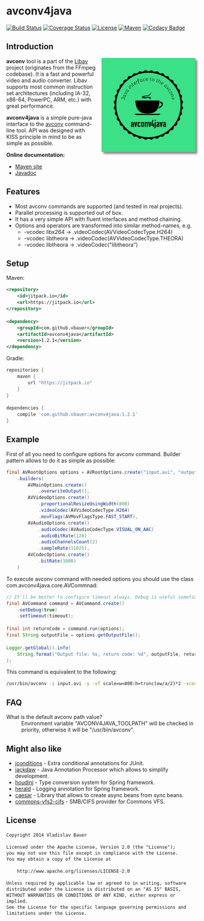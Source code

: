 
# avconv4java

[![Build Status](http://img.shields.io/travis/vbauer/avconv4java.svg?style=flat)](https://travis-ci.org/vbauer/avconv4java)
[![Coverage Status](https://coveralls.io/repos/vbauer/avconv4java/badge.svg)](https://coveralls.io/r/vbauer/avconv4java)
[![License](http://img.shields.io/badge/License-Apache%2C%20Version%202.0-blue.svg?style=flat)](http://opensource.org/licenses/Apache-2.0)
[![Maven](https://img.shields.io/github/tag/vbauer/avconv4java.svg?label=maven)](https://jitpack.io/#vbauer/avconv4java)
[![Codacy Badge](https://api.codacy.com/project/badge/grade/a57d77abf87a4f77a27ca0bef1038b91)](https://www.codacy.com/app/bauer-vlad/avconv4java)


## Introduction

<img align="right" style="margin-left: 15px; box-shadow: 5px 5px 5px #888;" width="250" height="250" src="misc/logo.png">

**avconv** tool is a part of the [Libav](http://libav.org) project (originates from the FFmpeg codebase).
It is a fast and powerful video and audio converter.
Libav supports most common instruction set architectures (including IA-32, x86-64, PowerPC, ARM, etc.) with great performance.

**avconv4java** is a simple pure-java interface to the [avconv](http://libav.org/avconv.html) command-line tool.
API was designed with KISS principle in mind to be as simple as possible.

**Online documentation:**

* [Maven site](https://vbauer.github.io/avconv4java)
* [Javadoc](https://vbauer.github.io/avconv4java/apidocs)


## Features

* Most avconv commands are supported (and tested in real projects).
* Parallel processing is supported out of box.
* It has a very simple API with fluent interfaces and method chaining.
* Options and operators are transformed into similar method-names, e.g.
    * -vcodec libx264 -> .videoCodec(AVVideoCodecType.H264)
    * -vcodec libtheora -> .videoCodec(AVVideoCodecType.THEORA)
    * -vcodec libtheora -> .videoCodec("libtheora")


## Setup

Maven:
```xml
<repository>
    <id>jitpack.io</id>
    <url>https://jitpack.io</url>
</repository>

<dependency>
    <groupId>com.github.vbauer</groupId>
    <artifactId>avconv4java</artifactId>
    <version>1.2.1</version>
</dependency>
```

Gradle:
```groovy
repositories {
    maven {
        url "https://jitpack.io"
    }
}

dependencies {
    compile 'com.github.vbauer:avconv4java:1.2.1'
}
```


## Example

First of all you need to configure options for avconv command. Builder pattern allows to do it as simple as possible:

```java
final AVRootOptions options = AVRootOptions.create("input.avi", "output.mp4")
    .builders(
        AVMainOptions.create()
            .overwriteOutput(),
        AVVideoOptions.create()
            .proportionalResizeUsingWidth(800)
            .videoCodec(AVVideoCodecType.H264)
            .movFlags(AVMovFlagsType.FAST_START),
        AVAudioOptions.create()
            .audioCodec(AVAudioCodecType.VISUAL_ON_AAC)
            .audioBitRate(128)
            .audioChannelsCount(2)
            .sampleRate(11025),
        AVCodecOptions.create()
            .bitRate(1000)
    )
```

To execute avconv command with needed options you should use the class com.avconv4java.core.AVCommnad:

```java
// It'll be better to configure timeout always. Debug is useful sometimes.
final AVCommand command = AVCommand.create()
    .setDebug(true)
    .setTimeout(timeout);

final int returnCode = command.run(options);
final String outputFile = options.getOutputFile();

Logger.getGlobal().info(
    String.format("Output file: %s, return code: %d", outputFile, returnCode)
);

```

This command is equivalent to the following:


```bash
/usr/bin/avconv -i input.avi -y -vf scale=w=800:h=trunc(ow/a/2)*2 -vcodec libx264 -movflags faststart -acodec libvo_aacenc -ab 128k -b 1000k -ac 2 -ar 11025 output.mp4
```


## FAQ

<dl>
    <dt>What is the default avconv path value?</dt>
    <dd>Environment variable "AVCONV4JAVA_TOOLPATH" will be checked in priority, otherwise it will be "/usr/bin/avconv".</dd>
</dl>


## Might also like

* [jconditions](https://github.com/vbauer/jconditions) - Extra conditional annotations for JUnit.
* [jackdaw](https://github.com/vbauer/jackdaw) - Java Annotation Processor which allows to simplify development.
* [houdini](https://github.com/vbauer/houdini) - Type conversion system for Spring framework.
* [herald](https://github.com/vbauer/herald) - Logging annotation for Spring framework.
* [caesar](https://github.com/vbauer/caesar) - Library that allows to create async beans from sync beans.
* [commons-vfs2-cifs](https://github.com/vbauer/commons-vfs2-cifs) - SMB/CIFS provider for Commons VFS.


## License

```
Copyright 2014 Vladislav Bauer

Licensed under the Apache License, Version 2.0 (the "License");
you may not use this file except in compliance with the License.
You may obtain a copy of the License at

    http://www.apache.org/licenses/LICENSE-2.0

Unless required by applicable law or agreed to in writing, software
distributed under the License is distributed on an "AS IS" BASIS,
WITHOUT WARRANTIES OR CONDITIONS OF ANY KIND, either express or implied.
See the License for the specific language governing permissions and
limitations under the License.
```
